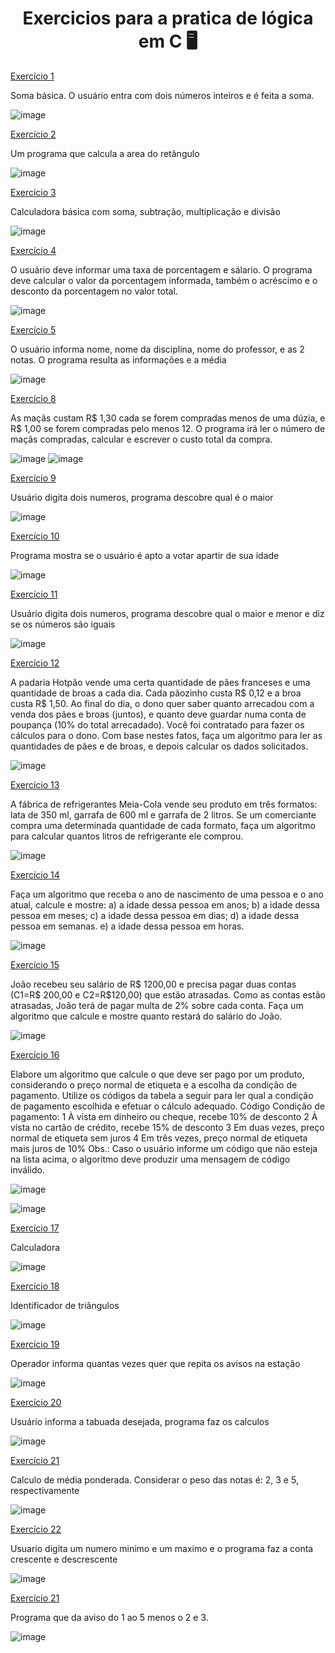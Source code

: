 

<h1 align="center"> Exercicios para a pratica de lógica em C 🖥</h1>

 <a href="https://github.com/nayara-lucia/logica-de-programacao-em-c/blob/main/exercicios/exercicio_1">Exercício 1</a>
 
 Soma básica.
 O usuário entra com dois números inteiros e é feita a soma.
 
![image](https://user-images.githubusercontent.com/126920974/236635347-61c435a0-1c0c-42fd-9a19-2efab49abb14.png)

<a href="https://github.com/nayara-lucia/logica-de-programacao-em-c/blob/main/exercicios/exercicio_002">Exercício 2</a>

Um programa que calcula a area do retângulo

![image](https://user-images.githubusercontent.com/126920974/236645886-6fb91dd8-7d56-479b-940e-73e9245b494e.png)

<a href="https://github.com/nayara-lucia/logica-de-programacao-em-c/blob/main/exercicios/exercicio_003">Exercício 3</a>

Calculadora básica com soma, subtração, multiplicação e divisão

![image](https://user-images.githubusercontent.com/126920974/236645942-b888e144-0587-417b-b46d-2d752955866e.png)

<a href="https://github.com/nayara-lucia/logica-de-programacao-em-c/blob/main/exercicios/exercicio_004">Exercício 4</a>

O usuário deve informar uma taxa de porcentagem e sálario. O programa deve calcular o valor da porcentagem informada, também o acréscimo e o desconto da porcentagem no valor total.

![image](https://user-images.githubusercontent.com/126920974/236646006-f28baffd-be1e-4e23-af00-f750c101cfc0.png)

<a href="https://github.com/nayara-lucia/logica-de-programacao-em-c/blob/main/exercicios/exercicio_005">Exercício 5</a>

O usuário informa nome, nome da disciplina, nome do professor, e as 2 notas. O programa resulta as informações e a média

![image](https://user-images.githubusercontent.com/126920974/236646081-f432959e-63f2-41b8-9443-985ea767bd8b.png)

<a href="https://github.com/nayara-lucia/logica-de-programacao-em-c/blob/main/exercicios/exercicio_008">Exercício 8</a>

As maçãs custam R$ 1,30 cada se forem compradas menos de uma dúzia, e R$ 1,00 se forem compradas pelo menos 12. 
O programa irá ler o número de maçãs compradas, calcular e escrever o custo total da compra. 

![image](https://user-images.githubusercontent.com/126920974/236646234-081f2d53-164e-4453-845e-f6a7d169a98e.png)
![image](https://user-images.githubusercontent.com/126920974/236646242-e9f700f5-bd7c-4071-837c-8fdbe7c98757.png)

<a href="https://github.com/nayara-lucia/logica-de-programacao-em-c/blob/main/exercicios/exercicio_009">Exercício 9</a>

Usuário digita dois numeros, programa descobre qual é o maior

![image](https://user-images.githubusercontent.com/126920974/236646277-e4b28caf-ae1f-4d24-aa66-d805726cf135.png)

<a href="https://github.com/nayara-lucia/logica-de-programacao-em-c/blob/main/exercicios/exercicio_010">Exercício 10</a>

Programa mostra se o usuário é apto a votar apartir de sua idade

![image](https://user-images.githubusercontent.com/126920974/236646324-0bd38cc0-18fe-4346-9127-ce13c5a6ad0e.png)


<a href="https://github.com/nayara-lucia/logica-de-programacao-em-c/blob/main/exercicios/exercicio_011">Exercício 11</a>

Usuário digita dois numeros, programa descobre qual o maior e menor e diz se os números são iguais

![image](https://user-images.githubusercontent.com/126920974/236646380-f524f4fe-7a4b-4230-b6e8-5967bf6850cc.png)


<a href="https://github.com/nayara-lucia/logica-de-programacao-em-c/blob/main/exercicios/exercicio_012">Exercício 12</a>

A padaria Hotpão vende uma certa quantidade de pães franceses e uma quantidade de broas a cada dia. Cada pãozinho custa R$ 0,12 e a broa custa R$ 1,50. Ao final do dia, o dono quer saber quanto arrecadou com a venda dos pães e broas (juntos), e quanto deve guardar numa conta de poupança (10% do total arrecadado). Você foi contratado para fazer os cálculos para o dono. Com base nestes fatos, faça um algoritmo para ler as quantidades de pães e de broas, e depois calcular os dados solicitados.

![image](https://user-images.githubusercontent.com/126920974/236646406-f978520b-a198-4290-9aca-9d3335d8ba15.png)


<a href="https://github.com/nayara-lucia/logica-de-programacao-em-c/blob/main/exercicios/exercicio_013">Exercício 13</a>

A fábrica de refrigerantes Meia-Cola vende seu produto em três formatos: lata de 350 ml, garrafa de 600 ml e garrafa de 2 litros. Se um comerciante compra uma determinada quantidade de cada formato, faça um algoritmo para calcular quantos litros de refrigerante ele comprou.

![image](https://user-images.githubusercontent.com/126920974/236646459-5b7a4c1c-7011-4824-b8d4-c36caadbbf4f.png)

<a href="https://github.com/nayara-lucia/logica-de-programacao-em-c/blob/main/exercicios/exercicio_014">Exercício 14</a>

Faça um algoritmo que receba o ano de nascimento de uma
pessoa e o ano atual, calcule e mostre:
a) a idade dessa pessoa em anos;
b) a idade dessa pessoa em meses;
c) a idade dessa pessoa em dias;
d) a idade dessa pessoa em semanas.
e) a idade dessa pessoa em horas.

![image](https://user-images.githubusercontent.com/126920974/236646491-18f344d5-37d9-4bfd-aa47-4411dedb8b1e.png)


<a href="https://github.com/nayara-lucia/logica-de-programacao-em-c/blob/main/exercicios/exercicio_015">Exercício 15</a>

João recebeu seu salário de R$ 1200,00 e precisa pagar duas contas (C1=R$ 200,00 e C2=R$120,00) que estão atrasadas.
Como as contas estão atrasadas, João terá de pagar multa de 2% sobre cada conta. Faça um algoritmo que calcule e mostre quanto restará do salário do João.

![image](https://user-images.githubusercontent.com/126920974/236646530-5d298e7d-55fc-45f1-a6da-22bb9c041e84.png)

<a href="https://github.com/nayara-lucia/logica-de-programacao-em-c/blob/main/exercicios/exercicio_016">Exercício 16</a>

Elabore um algoritmo que calcule o que deve ser pago por um produto, considerando o preço normal de etiqueta e a escolha da condição de pagamento. Utilize os códigos da tabela a seguir para ler qual a condição de pagamento escolhida e efetuar o cálculo adequado.
Código Condição de pagamento:
1 À vista em dinheiro ou cheque, recebe 10% de desconto
2 À vista no cartão de crédito, recebe 15% de desconto
3 Em duas vezes, preço normal de etiqueta sem juros
4 Em três vezes, preço normal de etiqueta mais juros de 10%
Obs.: Caso o usuário informe um código que não esteja na lista acima, o
algoritmo deve produzir uma mensagem de código inválido.

![image](https://user-images.githubusercontent.com/126920974/236646551-3a4dcdd3-e504-424e-837a-7f50248a55f6.png)

![image](https://user-images.githubusercontent.com/126920974/236646561-2f276b30-fe5a-4222-9fc9-08d70f55b19d.png)


<a href="https://github.com/nayara-lucia/logica-de-programacao-em-c/blob/main/exercicios/exercicio_017">Exercício 17</a>

Calculadora

![image](https://user-images.githubusercontent.com/126920974/236646584-20035dca-58f4-448d-a2a8-033daf97119e.png)

<a href="https://github.com/nayara-lucia/logica-de-programacao-em-c/blob/main/exercicios/exercicio_018">Exercício 18</a>

Identificador de triângulos

![image](https://user-images.githubusercontent.com/126920974/236646596-8db632c9-cf0e-4297-a48d-c47d72c5b7f0.png)

<a href="https://github.com/nayara-lucia/logica-de-programacao-em-c/blob/main/exercicios/exercicio_019">Exercício 19</a>

Operador informa quantas vezes quer que repita os avisos na estação

![image](https://user-images.githubusercontent.com/126920974/236646620-3dc25388-63bf-4a94-819c-f72b8b0825f4.png)

<a href="https://github.com/nayara-lucia/logica-de-programacao-em-c/blob/main/exercicios/exercicio_020">Exercício 20</a>

Usuário informa a tabuada desejada, programa faz os calculos

![image](https://user-images.githubusercontent.com/126920974/236646649-4bf9c9d2-f99f-4bf0-9401-29fbd67f8ac3.png)


<a href="https://github.com/nayara-lucia/logica-de-programacao-em-c/blob/main/exercicios/exercicio_021">Exercício 21</a>

Calculo de média ponderada. Considerar o peso das notas é: 2, 3 e 5, respectivamente

![image](https://user-images.githubusercontent.com/126920974/236646679-79a98425-7adf-4fe8-be6d-4393a57721ba.png)

<a href="https://github.com/nayara-lucia/logica-de-programacao-em-c/blob/main/exercicios/exercicio_022">Exercício 22</a>

Usuario digita um numero minimo e um maximo e o programa faz a conta crescente e descrescente 

![image](https://github.com/nayara-lucia/logica-de-programacao-em-c/assets/126920974/7efadb09-6727-4017-b55b-f70c0bb0a10b)

<a href="https://github.com/nayara-lucia/logica-de-programacao-em-c/blob/main/exercicios/exercicio_023">Exercício 21</a>

Programa que da aviso do 1 ao 5 menos o 2 e 3.

![image](https://github.com/nayara-lucia/logica-de-programacao-em-c/assets/126920974/1cfa5f4b-b97a-46e6-819a-147419a7b3d5)


